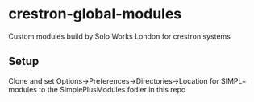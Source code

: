 # crestron-global-modules

Custom modules build by Solo Works London for crestron systems

## Setup

Clone and set Options->Preferences->Directories->Location for SIMPL+ modules to the SimplePlusModules fodler in this repo
